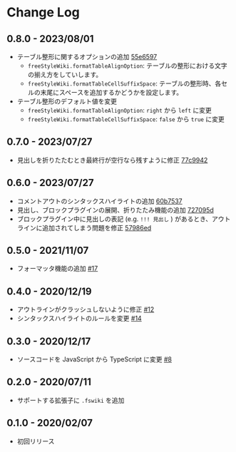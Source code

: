 # Change Log

## 0.8.0 - 2023/08/01

- テーブル整形に関するオプションの追加 [55e6597](https://github.com/entooone/freestylewiki-vscode/commit/55e659763c119ddb339e1f95e0809ffb56102f3e)
    - `freeStyleWiki.formatTableAlignOption`: テーブルの整形における文字の揃え方をしていします。
    - `freeStyleWiki.formatTableCellSuffixSpace`: テーブルの整形時、各セルの末尾にスペースを追加するかどうかを設定します。
- テーブル整形のデフォルト値を変更
    - `freeStyleWiki.formatTableAlignOption`: `right` から `left` に変更
    - `freeStyleWiki.formatTableCellSuffixSpace`: `false` から `true` に変更

## 0.7.0 - 2023/07/27

- 見出しを折りたたむとき最終行が空行なら残すように修正 [77c9942](https://github.com/entooone/freestylewiki-vscode/commit/77c99421bcaacc88c4d6c290807329217ae4d478)

## 0.6.0 - 2023/07/27

- コメントアウトのシンタックスハイライトの追加 [60b7537](https://github.com/entooone/freestylewiki-vscode/commit/60b75377207cc4a6b4e58cba9613c078d205e7a9)
- 見出し、ブロックプラグインの展開、折りたたみ機能の追加 [727095d](https://github.com/entooone/freestylewiki-vscode/commit/727095d67ab9d22179c20f0f107032344ad3ba44)
- ブロックプラグイン中に見出しの表記 (e.g. `!!! 見出し` ) があるとき、アウトラインに追加されてしまう問題を修正 [57986ed](https://github.com/entooone/freestylewiki-vscode/commit/57986ed58270f338fdcf4ead6973920d75a54ec9)

## 0.5.0 - 2021/11/07

- フォーマッタ機能の追加 [#17](https://github.com/entooone/freestylewiki-vscode/pull/17)

## 0.4.0 - 2020/12/19

- アウトラインがクラッシュしないように修正 [#12](https://github.com/entooone/freestylewiki-vscode/pull/12)
- シンタックスハイライトのルールを変更 [#14](https://github.com/entooone/freestylewiki-vscode/pull/14)

## 0.3.0 - 2020/12/17

- ソースコードを JavaScript から TypeScript に変更 [#8](https://github.com/entooone/freestylewiki-vscode/pull/8)

## 0.2.0 - 2020/07/11

- サポートする拡張子に `.fswiki` を追加

## 0.1.0 - 2020/02/07

- 初回リリース
